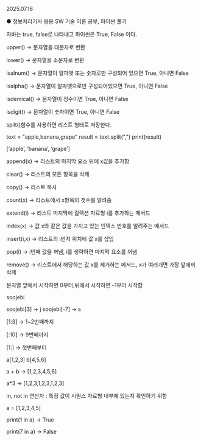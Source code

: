 2025.07.16

● 정보처리기사 응용 SW 기술 이론 공부, 파이썬 풀기

자바는 true, false로 나타내고 파이썬은 True, False 이다.

upper() → 문자열을 대문자로 변환

lower() → 문자열을 소문자로 변환

isalnum() → 문자열이 알파벳 또는 숫자로만 구성되어 있으면 True, 아니면 False

isalpha() → 문자열이 알파벳으로만 구성되어있으면 True, 아니면 False

isdemical() → 문자열이 정수이면 True, 아니면 False

isdigit() → 문자열이 숫자이면 True, 아니면 False

split()함수를 사용하면 리스트 형태로 저장한다.

text = "apple,banana,grape"
result = text.split(",")
print(result)

[’apple’, ‘banana’, ‘grape’]

append(x) → 리스트의 마지막 요소 뒤에 x값을 추가함

clear() → 리스트의 모든 항목을 삭제

copy() → 리스트 복사

count(x) → 리스트에서 x항목의 갯수를 알려줌

extend(i) → 리스트 마지막에 컬렉션 자료형 i를 추가하는 메서드

index(x) → 값 x와 같은 값을 가지고 있는 인덱스 번호를 알려주는 메서드

insert(i,x) → 리스트의 i번지 위치에 값 x를 삽입

pop(i) → i번째 값을 꺼냄, i를 생략하면 마지막 요소를 꺼냄

remove() → 리스트에서 해당하는 값 x를 제거하는 메서드, x가 여러개면 가장 앞에꺼 삭제

문자열 앞에서 시작하면 0부터,뒤에서 시작하면 -1부터 시작함

soojebi 

soojebi[3] → j
soojebi[-7] → s

[1:3] → 1~2번째까지

[:10] → 9번째까지

[1:] → 첫번째부터

a[1,2,3] b[4,5,6]

a + b → [1,2,3,4,5,6]

a*3 → [1,2,3,1,2,3,1,2,3]

in, not in 연산자 : 특정 값이 시퀀스 자료형 내부에 있는지 확인하기 위함

a = [1,2,3,4,5]

print(1 in a) → True

print(7 in a) → False